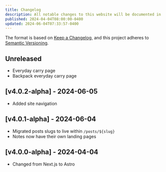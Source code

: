 ```yaml
---
title: Changelog
description: All notable changes to this website will be documented in this file.
published: 2024-04-04T08:00:00-0400
updated: 2024-06-04T07:33:57-0400
---
```


The format is based on [Keep a Changelog](https://keepachangelog.com/en/1.1.0/),
and this project adheres to [Semantic Versioning](https://semver.org/spec/v2.0.0.html).

## Unreleased

- Everyday carry page
- Backpack everyday carry page

## [v4.0.2-alpha] - 2024-06-05

- Added site navigation

## [v4.0.1-alpha] - 2024-06-04

- Migrated posts slugs to live within `/posts/${slug}`
- Notes now have their own landing pages

## [v4.0.0-alpha] - 2024-04-04

- Changed from Next.js to Astro
